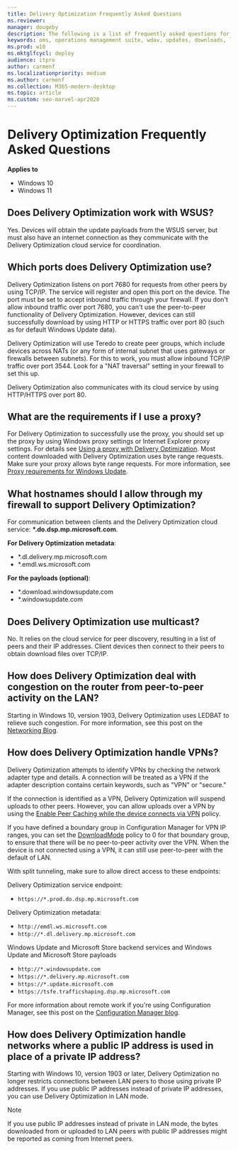 ```yaml
---
title: Delivery Optimization Frequently Asked Questions
ms.reviewer: 
manager: dougeby
description: The following is a list of frequently asked questions for Delivery Optimization.
keywords: oms, operations management suite, wdav, updates, downloads, log analytics
ms.prod: w10
ms.mktglfcycl: deploy
audience: itpro
author: carmenf
ms.localizationpriority: medium
ms.author: carmenf
ms.collection: M365-modern-desktop
ms.topic: article
ms.custom: seo-marvel-apr2020
---
```


# Delivery Optimization Frequently Asked Questions

**Applies to**

- Windows 10
- Windows 11

## Does Delivery Optimization work with WSUS?

Yes. Devices will obtain the update payloads from the WSUS server, but must also have an internet connection as they communicate with the Delivery Optimization cloud service for coordination.

## Which ports does Delivery Optimization use?

Delivery Optimization listens on port 7680 for requests from other peers by using TCP/IP. The service will register and open this port on the device. The port must be set to accept inbound traffic through your firewall. If you don't allow inbound traffic over port 7680, you can't use the peer-to-peer functionality of Delivery Optimization. However, devices can still successfully download by using HTTP or HTTPS traffic over port 80 (such as for default Windows Update data).

Delivery Optimization will use Teredo to create peer groups, which include devices across NATs (or any form of internal subnet that uses gateways or firewalls between subnets). For this to work, you must allow inbound TCP/IP traffic over port 3544. Look for a "NAT traversal" setting in your firewall to set this up.

Delivery Optimization also communicates with its cloud service by using HTTP/HTTPS over port 80.

## What are the requirements if I use a proxy?

For Delivery Optimization to successfully use the proxy, you should set up the proxy by using Windows proxy settings or Internet Explorer proxy settings. For details see [Using a proxy with Delivery Optimization](../do/delivery-optimization-proxy.md). Most content downloaded with Delivery Optimization uses byte range requests. Make sure your proxy allows byte range requests. For more information, see [Proxy requirements for Windows Update](/windows/deployment/update/windows-update-troubleshooting.md).

## What hostnames should I allow through my firewall to support Delivery Optimization?

For communication between clients and the Delivery Optimization cloud service: **\*.do.dsp.mp.microsoft.com**.

**For Delivery Optimization metadata**:

- *.dl.delivery.mp.microsoft.com
- *.emdl.ws.microsoft.com

**For the payloads (optional)**:

- *.download.windowsupdate.com
- *.windowsupdate.com

## Does Delivery Optimization use multicast?

No. It relies on the cloud service for peer discovery, resulting in a list of peers and their IP addresses. Client devices then connect to their peers to obtain download files over TCP/IP.

## How does Delivery Optimization deal with congestion on the router from peer-to-peer activity on the LAN?

Starting in Windows 10, version 1903, Delivery Optimization uses LEDBAT to relieve such congestion. For more information, see this post on the [Networking Blog](https://techcommunity.microsoft.com/t5/Networking-Blog/Windows-Transport-converges-on-two-Congestion-Providers-Cubic/ba-p/339819).

## How does Delivery Optimization handle VPNs?

Delivery Optimization attempts to identify VPNs by checking the network adapter type and details. A connection will be treated as a VPN if the adapter description contains certain keywords, such as "VPN" or "secure."

If the connection is identified as a VPN, Delivery Optimization will suspend uploads to other peers. However, you can allow uploads over a VPN by using the [Enable Peer Caching while the device connects via VPN](../do/waas-delivery-optimization-reference.md#enable-peer-caching-while-the-device-connects-via-vpn) policy.

If you have defined a boundary group in Configuration Manager for VPN IP ranges, you can set the [DownloadMode](../do/waas-delivery-optimization-reference.md#download-mode) policy to 0 for that boundary group, to ensure that there will be no peer-to-peer activity over the VPN. When the device is not connected using a VPN, it can still use peer-to-peer with the default of LAN.

With split tunneling, make sure to allow direct access to these endpoints:

Delivery Optimization service endpoint:

- `https://*.prod.do.dsp.mp.microsoft.com`

Delivery Optimization metadata:

- `http://emdl.ws.microsoft.com`
- `http://*.dl.delivery.mp.microsoft.com`

Windows Update and Microsoft Store backend services and Windows Update and Microsoft Store payloads

- `http://*.windowsupdate.com`
- `https://*.delivery.mp.microsoft.com`
- `https://*.update.microsoft.com`
- `https://tsfe.trafficshaping.dsp.mp.microsoft.com`

For more information about remote work if you're using Configuration Manager, see this post on the [Configuration Manager blog](https://techcommunity.microsoft.com/t5/configuration-manager-blog/managing-patch-tuesday-with-configuration-manager-in-a-remote/ba-p/1269444).

## How does Delivery Optimization handle networks where a public IP address is used in place of a private IP address?

Starting with Windows 10, version 1903 or later, Delivery Optimization no longer restricts connections between LAN peers to those using private IP addresses. If you use public IP addresses instead of private IP addresses, you can use Delivery Optimization in LAN mode.

> [!NOTE]
> If you use public IP addresses instead of private in LAN mode, the bytes downloaded from or uploaded to LAN peers with public IP addresses might be reported as coming from Internet peers.
